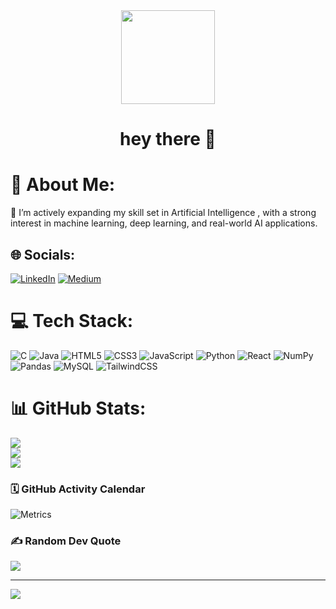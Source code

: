 <div align="center">
  <img height="150" src="https://media.giphy.com/media/M9gbBd9nbDrOTu1Mqx/giphy.gif"  />
</div>

###

###

<h1 align="center">hey there 👋</h1>

###
# 💫 About Me:
🌱 I’m actively expanding my skill set in Artificial Intelligence , with a strong interest in machine learning, deep learning, and real-world AI applications. 


## 🌐 Socials:
[![LinkedIn](https://img.shields.io/badge/LinkedIn-%230077B5.svg?logo=linkedin&logoColor=white)](https://linkedin.com/in/https://www.linkedin.com/in/https:/www.linkedin.com/in/deepak-chandra-b14861276/) [![Medium](https://img.shields.io/badge/Medium-12100E?logo=medium&logoColor=white)](https://medium.com/@@nagireddydeepakchandra) 

# 💻 Tech Stack:
![C](https://img.shields.io/badge/c-%2300599C.svg?style=flat&logo=c&logoColor=white) ![Java](https://img.shields.io/badge/java-%23ED8B00.svg?style=flat&logo=openjdk&logoColor=white) ![HTML5](https://img.shields.io/badge/html5-%23E34F26.svg?style=flat&logo=html5&logoColor=white) ![CSS3](https://img.shields.io/badge/css3-%231572B6.svg?style=flat&logo=css3&logoColor=white) ![JavaScript](https://img.shields.io/badge/javascript-%23323330.svg?style=flat&logo=javascript&logoColor=%23F7DF1E) ![Python](https://img.shields.io/badge/python-3670A0?style=flat&logo=python&logoColor=ffdd54) ![React](https://img.shields.io/badge/react-%2320232a.svg?style=flat&logo=react&logoColor=%2361DAFB) ![NumPy](https://img.shields.io/badge/numpy-%23013243.svg?style=flat&logo=numpy&logoColor=white) ![Pandas](https://img.shields.io/badge/pandas-%23150458.svg?style=flat&logo=pandas&logoColor=white) ![MySQL](https://img.shields.io/badge/mysql-%2300000f.svg?style=flat&logo=mysql&logoColor=white) ![TailwindCSS](https://img.shields.io/badge/tailwindcss-%2338B2AC.svg?style=flat&logo=tailwind-css&logoColor=white)
# 📊 GitHub Stats:
![](https://github-readme-stats.vercel.app/api?username=deepakk200&theme=highcontrast&hide_border=false&include_all_commits=false&count_private=false)<br/>
![](https://github-readme-streak-stats.herokuapp.com/?user=deepakk200&theme=highcontrast&hide_border=false)<br/>
![](https://github-readme-stats.vercel.app/api/top-langs/?username=deepakk200&theme=highcontrast&hide_border=false&include_all_commits=false&count_private=false&layout=compact)

### 🗓 GitHub Activity Calendar

![Metrics](https://github.com/Deepakk200/Deepakk200/blob/main/metrics.full.svg)

### ✍️ Random Dev Quote
![](https://quotes-github-readme.vercel.app/api?type=horizontal&theme=radical)

---
[![](https://visitcount.itsvg.in/api?id=deepakk200&icon=0&color=0)](https://visitcount.itsvg.in)

<!-- Proudly created with GPRM ( https://gprm.itsvg.in ) -->
